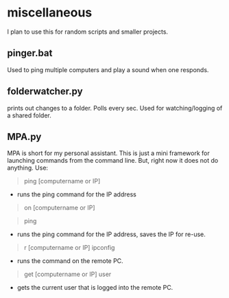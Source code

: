 # miscellaneous
I plan to use this for random scripts and smaller projects. 

## pinger.bat
Used to ping multiple computers and play a sound when one responds.

## folderwatcher.py 
prints out changes to a folder. Polls every sec. Used for watching/logging of a shared folder. 
## MPA.py
MPA is short for my personal assistant. This is just a mini framework for launching commands from the command line. But, right now it does not do anything. 
Use: 
>ping [computername or IP]
* runs the ping command for the IP address

>on [computername or IP]

>ping
* runs the ping command for the IP address, saves the IP for re-use.

>r [computername or IP] ipconfig
* runs the command on the remote PC.

>get [computername or IP] user
* gets the current user that is logged into the remote PC.
